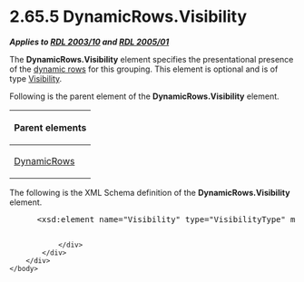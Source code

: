 <html dir="LTR" xmlns:mshelp="http://msdn.microsoft.com/mshelp" xmlns:ddue="http://ddue.schemas.microsoft.com/authoring/2003/5" xmlns:xlink="http://www.w3.org/1999/xlink" xmlns:tool="http://www.microsoft.com/tooltip">
    <head>
        <meta http-equiv="Content-Type" content="text/html; CHARSET=utf-8"></meta>
        <meta name="save" content="history"></meta>
        <title>2.65.5 DynamicRows.Visibility</title>
        <xml>
            <mshelp:toctitle title="2.65.5 DynamicRows.Visibility"></mshelp:toctitle>
            <mshelp:rltitle title="[MS-RDL]: DynamicRows.Visibility"></mshelp:rltitle>
            <mshelp:keyword index="A" term="1d1d752d-f776-41a5-9c1b-c50a701a66f7"></mshelp:keyword>
            <mshelp:attr name="DCSext.ContentType" value="open specification"></mshelp:attr>
            <mshelp:attr name="AssetID" value="1d1d752d-f776-41a5-9c1b-c50a701a66f7"></mshelp:attr>
            <mshelp:attr name="TopicType" value="kbRef"></mshelp:attr>
            <mshelp:attr name="DCSext.Title" value="[MS-RDL]: DynamicRows.Visibility" />
        </xml>
    </head>
    <body>
        <div id="header">
            <h1 class="heading">2.65.5 DynamicRows.Visibility</h1>
        </div>
        <div id="mainSection">
            <div id="mainBody">
                <div id="allHistory" class="saveHistory"></div>
                <div id="sectionSection0" class="section" name="collapseableSection">
                    

<p><b><i>Applies to </i></b><a href="a7e2ad00-07c8-4f6d-80ab-3ad55df7b233.md"><b><i>RDL 2003/10</i></b></a><b>
<i>and </i></b><a href="3ebe2912-4958-4832-b391-cad1f5e13338.md"><b><i>RDL 2005/01</i></b></a></p>

<p>The <b>DynamicRows.Visibility</b> element specifies the
presentational presence of the <a href="b2482b3f-74ab-4ca8-a9e5-c07955011743.md#gt_89a8a264-68b6-4a8f-a5d2-486261f8dd3d">dynamic rows</a> for this
grouping. This element is optional and is of type <a href="9505fbda-7f65-4874-a54a-1944059812e0.md">Visibility</a>.</p>

<p>Following is the parent element of the <b>DynamicRows.Visibility</b>
element.</p>

<table>
 <thead>
  <tr>
   <th>
   <p>Parent elements</p>
   </th>
  </tr>
 </thead>
 <tr>
  <td>
  <p><a href="ae8d4d93-e1d0-4379-ac48-4744a347f9db.md">DynamicRows</a></p>
  </td>
 </tr>
</table>

<p>The following is the XML Schema definition of the <b>DynamicRows.Visibility</b>
element.</p>

<dl>
<dd>
<div><pre> &lt;xsd:element name=&quot;Visibility&quot; type=&quot;VisibilityType&quot; minOccurs=&quot;0&quot; /&gt;
  
</pre></div>
</dd></dl>


                </div>
            </div>
        </div>
    </body>
</html>